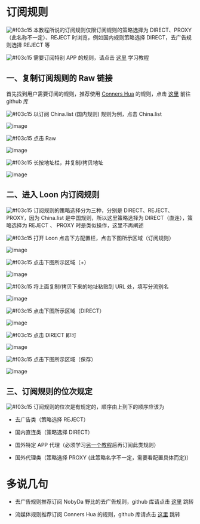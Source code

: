 # 订阅规则

![#f03c15](https://placehold.it/15/f03c15/000000?text=+) 本教程所说的订阅规则仅限订阅规则的策略选择为 DIRECT、PROXY（此名称不一定）、REJECT 时浏览，例如国内规则策略选择 DIRECT，去广告规则选择 REJECT 等

![#f03c15](https://placehold.it/15/f03c15/000000?text=+) 需要订阅特别 APP 的规则，请点击 [这里](https://github.com/chiupam/tutorial/blob/master/Loon/Rule_Netflix.md) 学习教程

## 一、复制订阅规则的 Raw 链接

首先找到用户需要订阅的规则，推荐使用 [Conners Hua](https://github.com/ConnersHua?tab=repositories) 的规则，点击 [这里](https://github.com/ConnersHua/Profiles/tree/master/Surge/Ruleset) 前往 github 库

![#f03c15](https://placehold.it/15/f03c15/000000?text=+) 以订阅 China.list (国内规则) 规则为例，点击 China.list

![image](https://raw.githubusercontent.com/chiupam/tutorial-image/master/Loon/Rule_Raw_China_1.jpg)

![#f03c15](https://placehold.it/15/f03c15/000000?text=+) 点击 Raw

![image](https://raw.githubusercontent.com/chiupam/tutorial-image/master/Loon/Rule_Raw_China_2.jpg)

![#f03c15](https://placehold.it/15/f03c15/000000?text=+) 长按地址栏，并复制/拷贝地址

![image](https://raw.githubusercontent.com/chiupam/tutorial-image/master/Loon/Rule_Raw_China_3.jpg)

## 二、进入 Loon 内订阅规则

![#f03c15](https://placehold.it/15/f03c15/000000?text=+) 订阅规则的策略选择分为三种，分别是 DIRECT、REJECT、PROXY，因为 China.list 是中国规则，所以这里策略选择为 DIRECT（直连），策略选择为 REJECT 、 PROXY 时是类似操作，这里不再阐述

![#f03c15](https://placehold.it/15/f03c15/000000?text=+) 打开 Loon 点击下方配置栏，点击下图所示区域（订阅规则）

![image](https://raw.githubusercontent.com/chiupam/tutorial-image/master/Loon/Rule_remote_1.jpg)

![#f03c15](https://placehold.it/15/f03c15/000000?text=+) 点击下图所示区域（+）

![image](https://raw.githubusercontent.com/chiupam/tutorial-image/master/Loon/Rule_remote_2.jpg)

![#f03c15](https://placehold.it/15/f03c15/000000?text=+) 将上面复制/拷贝下来的地址粘贴到 URL 处，填写分流别名

![image](https://raw.githubusercontent.com/chiupam/tutorial-image/master/Loon/Rule_remote_China_3.jpg)

![#f03c15](https://placehold.it/15/f03c15/000000?text=+) 点击下图所示区域（DIRECT）

![image](https://raw.githubusercontent.com/chiupam/tutorial-image/master/Loon/Rule_remote_China_4.jpg)

![#f03c15](https://placehold.it/15/f03c15/000000?text=+) 点击 DIRECT 即可

![image](https://raw.githubusercontent.com/chiupam/tutorial-image/master/Loon/Rule_remote_China_5.jpg)

![#f03c15](https://placehold.it/15/f03c15/000000?text=+) 点击下图所示区域（保存）

![image](https://raw.githubusercontent.com/chiupam/tutorial-image/master/Loon/Rule_remote_China_6.jpg)

## 三、订阅规则的位次规定

![#f03c15](https://placehold.it/15/f03c15/000000?text=+) 订阅规则的位次是有规定的，顺序由上到下的顺序应该为

- 去广告类（策略选择 REJECT）

- 国内直连类（策略选择 DIRECT）

- 国外特定 APP 代理（必须学习[另一个教程](https://github.com/chiupam/tutorial/blob/master/Loon/Rule_Netflix.md)后再订阅此类规则）

- 国外代理类（策略选择 PROXY {此策略名字不一定，需要看配置具体而定}）

# 多说几句

- 去广告规则推荐订阅 NobyDa 野比的去广告规则，github 库请点击 [这里](https://github.com/NobyDa/Script/tree/master/Surge) 跳转

- 流媒体规则推荐订阅 Conners Hua 的规则，github 库请点击 [这里](https://github.com/ConnersHua/Profiles/tree/master/Surge/Ruleset) 跳转

